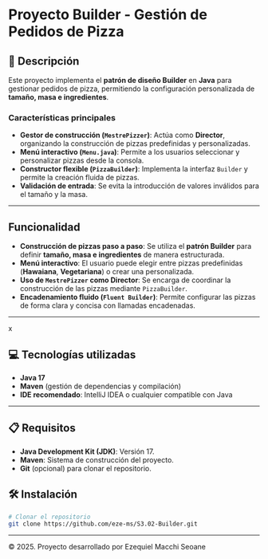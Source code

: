 # Proyecto Builder - Gestión de Pedidos de Pizza

## 📄 Descripción
Este proyecto implementa el **patrón de diseño Builder** en **Java** para gestionar pedidos de pizza, permitiendo la configuración personalizada de **tamaño, masa e ingredientes**.

### Características principales
- **Gestor de construcción (`MestrePizzer`)**: Actúa como **Director**, organizando la construcción de pizzas predefinidas y personalizadas.
- **Menú interactivo (`Menu.java`)**: Permite a los usuarios seleccionar y personalizar pizzas desde la consola.
- **Constructor flexible (`PizzaBuilder`)**: Implementa la interfaz `Builder` y permite la creación fluida de pizzas.
- **Validación de entrada**: Se evita la introducción de valores inválidos para el tamaño y la masa.

---

## Funcionalidad
- **Construcción de pizzas paso a paso**: Se utiliza el **patrón Builder** para definir **tamaño, masa e ingredientes** de manera estructurada.  
- **Menú interactivo**: El usuario puede elegir entre pizzas predefinidas (**Hawaiana**, **Vegetariana**) o crear una personalizada.  
- **Uso de `MestrePizzer` como Director**: Se encarga de coordinar la construcción de las pizzas mediante `PizzaBuilder`.  
- **Encadenamiento fluido (`Fluent Builder`)**: Permite configurar las pizzas de forma clara y concisa con llamadas encadenadas.

---
x
## 💻 Tecnologías utilizadas
- **Java 17**
- **Maven** (gestión de dependencias y compilación)
- **IDE recomendado**: IntelliJ IDEA o cualquier compatible con Java

---

## 📋 Requisitos
- **Java Development Kit (JDK)**: Versión 17.
- **Maven**: Sistema de construcción del proyecto.
- **Git** (opcional) para clonar el repositorio.

## 🛠️ Instalación
```bash
# Clonar el repositorio
git clone https://github.com/eze-ms/S3.02-Builder.git

```
---
© 2025. Proyecto desarrollado por Ezequiel Macchi Seoane

